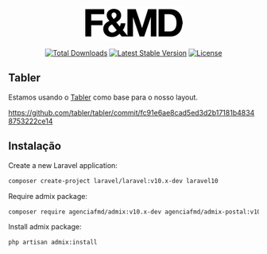 <p align="center"><a href="https://fmd.ag" target="_blank"><img src="https://raw.githubusercontent.com/agenciafmd/admix/v10/docs/fmd.png" alt="Logo da F&MD"></a></p>

<p align="center">
<a href="https://packagist.org/packages/agenciafmd/admix"><img src="https://img.shields.io/packagist/dt/agenciafmd/admix" alt="Total Downloads"></a>
<a href="https://packagist.org/packages/agenciafmd/admix"><img src="https://img.shields.io/packagist/v/agenciafmd/admix" alt="Latest Stable Version"></a>
<a href="https://packagist.org/packages/agenciafmd/admix"><img src="https://img.shields.io/packagist/l/agenciafmd/admix" alt="License"></a>
</p>

## Tabler

Estamos usando o [Tabler](https://tabler.github.io/) como base para o nosso layout.

https://github.com/tabler/tabler/commit/fc91e6ae8cad5ed3d2b17181b48348753222ce14

## Instalação

Create a new Laravel application:

```bash
composer create-project laravel/laravel:v10.x-dev laravel10
```

Require admix package:

```bash
composer require agenciafmd/admix:v10.x-dev agenciafmd/admix-postal:v10.x-dev agenciafmd/admix-leads:v10.x-dev
```

Install admix package:

```bash
php artisan admix:install
```